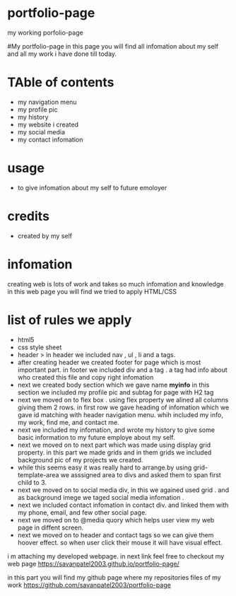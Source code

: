 # portfolio-page
my working porfolio-page

#My portfolio-page
    in this page you will find all infomation about my self and all my work i have done till today.
# TAble of contents
-   my navigation menu
-   my profile pic
-   my history
-   my website i created 
-   my social media
-   my contact infomation

# usage
-   to give infomation about my self to future emoloyer

#   credits
-   created by my self

#   infomation

creating web is lots of work and takes so much infomation and knowledge 
in this web page you will find we tried to apply HTML/CSS 
 
# list of rules we apply
-   html5 
-   css style sheet
-   header > in header we included nav , ul , li and a tags.
-   after creating header we created footer for page which is most important part.
    in footer we included div and a tag . a tag had info about who created this file and copy right infomation
-    next we created body section which we gave name **myinfo** in this section we included my profile pic and subtag for page with H2 tag
-   next we moved on to flex box . using flex property we alined all columns giving them 2 rows.
in first row we gave heading of infomation which we gave id matching with header navigation menu.
whih included my info, my work, find me, and contact me.
-   next we included my infomation, and wrote my history to give some basic information to my future employe about my self.
-    next we moved on to next part which was made using display grid property.
in this part we made grids and in them grids we included background pic of my projects we created.
- while this seems easy it was really hard to arrange.by using grid-template-area we asssigned area to divs and asked them to span first child to 3. 
-   next we moved on to social media div, in this we agained used grid . and as background imege we taged social media infomation .
-   next we included contact infomation in contact div. and linked them with my phone, email, and few other social page.
-   next we moved on to @media  quory which helps user view my web page in diffent screen. 
-   next we moved on to header and contact tags so we can give them hoover effect. so when user click their mouse it will have visual effect.


i m attaching my developed webpage. in next link feel free to checkout my web page
https://savanpatel2003.github.io/portfolio-page/

in this part you will find my github page where my repositories files of my work 
https://github.com/savanpatel2003/portfolio-page